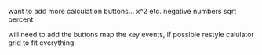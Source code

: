 want to add more calculation buttons...
    x^2 etc.
    negative numbers
    sqrt
    percent

will need to 
    add the buttons
    map the key events, if possible
    restyle calulator grid to fit everything.